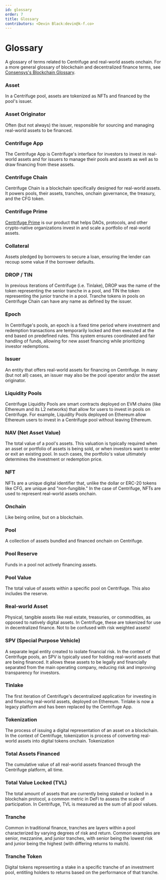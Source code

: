 ```yaml
---
id: glossary
order: 7
title: Glossary
contributors: <Devin Black:devin@k-f.co>
---
```

# Glossary
A glossary of terms related to Centrifuge and real-world assets onchain. For a more general glossary of blockchain and decentralized finance terms, see [Consensys's Blockchain Glossary](https://consensys.io/knowledge-base/a-blockchain-glossary-for-beginners).

### Asset
In a Centrifuge pool, assets are tokenized as NFTs and financed by the pool's issuer.

### Asset Originator
Often (but not always) the issuer, responsible for sourcing and managing real-world assets to be financed.

### Centrifuge App
The Centrifuge App is Centrifuge's interface for investors to invest in real-world assets and for issuers to manage their pools and assets as well as to draw financing from these assets.

### Centrifuge Chain
Centrifuge Chain is a blockchain specifically designed for real-world assets. It powers pools, their assets, tranches, onchain governance, the treasury, and the CFG token.

### Centrifuge Prime
[Centrifuge Prime](https://centrifuge.io/prime/) is our product that helps DAOs, protocols, and other crypto-native organizations invest in and scale a portfolio of real-world assets.

### Collateral
Assets pledged by borrowers to secure a loan, ensuring the lender can recoup some value if the borrower defaults.

### DROP / TIN
In previous iterations of Centrifuge (i.e. Tinlake), DROP was the name of the token representing the senior tranche in a pool, and TIN the token representing the junior tranche in a pool. Tranche tokens in pools on Centrifuge Chain can have any name as defined by the issuer.

### Epoch
In Centrifuge's pools, an epoch is a fixed time period where investment and redemption transactions are temporarily locked and then executed at the end based on predefined rules. This system ensures coordinated and fair handling of funds, allowing for new asset financing while prioritizing investor redemptions.

### Issuer
An entity that offers real-world assets for financing on Centrifuge. In many (but not all) cases, an issuer may also be the pool operator and/or the asset originator.

### Liquidity Pools
Centrifuge Liquidity Pools are smart contracts deployed on EVM chains (like Ethereum and its L2 networks) that allow for users to invest in pools on Centrifuge. For example, Liquidity Pools deployed on Ethereum allow Ethereum users to invest in a Centrifuge pool without leaving Ethereum.

### NAV (Net Asset Value)
The total value of a pool's assets. This valuation is typically required when an asset or portfolio of assets is being sold, or when investors want to enter or exit an existing pool. In such cases, the portfolio's value ultimately determines the investment or redemption price.

### NFT
NFTs are a unique digital identifier that, unlike the dollar or ERC-20 tokens like CFG, are unique and "non-fungible." In the case of Centrifuge, NFTs are used to represent real-world assets onchain.

### Onchain
Like being online, but on a blockchain. 

### Pool
A collection of assets bundled and financed onchain on Centrifuge.

### Pool Reserve
Funds in a pool not actively financing assets.

### Pool Value
The total value of assets within a specific pool on Centrifuge. This also includes the reserve.

### Real-world Asset
Physical, tangible assets like real estate, treasuries, or commodities, as opposed to natively digital assets. In Centrifuge, these are tokenized for use in decentralized finance. Not to be confused with risk weighted assets!

### SPV (Special Purpose Vehicle)
A separate legal entity created to isolate financial risk. In the context of Centrifuge pools, an SPV is typically used for holding real-world assets that are being financed. It allows these assets to be legally and financially separated from the main operating company, reducing risk and improving transparency for investors.

### Tinlake
The first iteration of Centrifuge's decentralized application for investing in and financing real-world assets, deployed on Ethereum. Tinlake is now a legacy platform and has been replaced by the Centrifuge App.

### Tokenization
The process of issuing a digital representation of an asset on a blockchain. In the context of Centrifuge, tokenization is process of converting real-world assets into digital tokens onchain. Tokenization 

### Total Assets Financed
The cumulative value of all real-world assets financed through the Centrifuge platform, all time.

### Total Value Locked (TVL)
The total amount of assets that are currently being staked or locked in a blockchain protocol, a common metric in DeFi to assess the scale of participation. In Centrifuge, TVL is measured as the sum of all pool values.

### Tranche
Common in traditional finance, tranches are layers within a pool characterized by varying degrees of risk and return. Common examples are senior, mezzanine, and junior tranches, with senior being the lowest risk and junior being the highest (with differing returns to match).

### Tranche Token
Digital tokens representing a stake in a specific tranche of an investment pool, entitling holders to returns based on the performance of that tranche.

